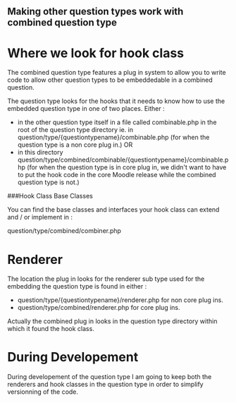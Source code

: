 Making other question types work with combined question type
------------------------------------------------------------


Where we look for hook class
============================

The combined question type features a plug in system to allow you to write code to allow other question types to be embeddedable in
 a combined question.

The question type looks for the hooks that it needs to know how to use the embedded question type in one of two places. Either :

* in the other question type itself in a file called combinable.php in the root of the question type directory ie. in
question/type/{questiontypename}/combinable.php (for when the question type is a non core plug in.) OR
* in this directory question/type/combined/combinable/{questiontypename}/combinable.php (for when the question type is in core
plug in, we didn't want to have to put the hook code in the core Moodle release while the combined question type is not.)


###Hook Class Base Classes

You can find the base classes and interfaces your hook class can extend and / or implement in :

question/type/combined/combiner.php

Renderer
========

The location the plug in looks for the renderer sub type used for the embedding the question type is found in either :

* question/type/{questiontypename}/renderer.php for non core plug ins.
* question/type/combined/renderer.php for core plug ins.

Actually the combined plug in looks in the question type directory within which it found the hook class.

During Developement
===================

During developement of the question type I am going to keep both the renderers and hook classes in the question type in order to
simplify versionning of the code.